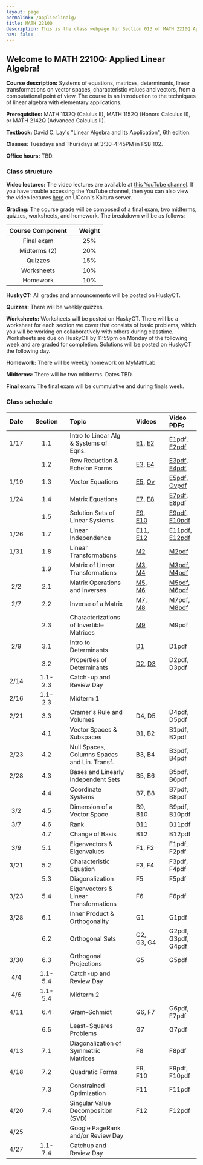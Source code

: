 ```yaml
---
layout: page
permalink: /appliedlinalg/
title: MATH 2210Q
description: This is the class webpage for Section 013 of MATH 2210Q Applied Linear Algebra at UConn.  
nav: false
---
```


## Welcome to MATH 2210Q: Applied Linear Algebra! 

**Course description:** Systems of equations, matrices, determinants, linear transformations on vector spaces, characteristic values and vectors, from a computational point of view. The course is an introduction to the techniques of linear algebra with elementary applications.

**Prerequisites:** MATH 1132Q (Calulus II), MATH 1152Q (Honors Calculus II), or MATH 2142Q (Advanced Calculus II).

**Textbook:** David C. Lay's "Linear Algebra and Its Application", 6th edition. 

**Classes:** Tuesdays and Thursdays at 3:30-4:45PM in FSB 102.

**Office hours:** TBD.


### Class structure



**Video lectures:** The video lectures are available at [this YouTube channel](https://www.youtube.com/channel/UCJgq70ZWtrVIwHEDYdj-kdg/playlists). If you have trouble accessing the YouTube channel, then you can also view the video lectures [here](https://kaltura.uconn.edu/channel/Math%2B2210Q/168885461) on UConn's Kaltura server. 

**Grading:** The course grade will be composed of a final exam, two midterms, quizzes, worksheets, and homework. The breakdown will be as follows: 


| Course Component |       | Weight    | 
| :----:           | :---: |  :----:   |   
| Final exam       |       |  25%      | 
| Midterms (2)     |       |  20%      | 
| Quizzes          |       |  15%      |
| Worksheets       |       |  10%      |  
| Homework         |       |  10%      |

**HuskyCT:** All grades and announcements will be posted on HuskyCT.  

**Quizzes:** There will be weekly quizzes. 

**Worksheets:** Worksheets will be posted on HuskyCT. There will be a worksheet for each section we cover that consists of basic problems, which you will be working on collaboratively with others during classtime. Worksheets are due on HuskyCT by 11:59pm on Monday of the following week and are graded for completion. Solutions will be posted on HuskyCT the following day. 

**Homework:** There will be weekly homework on MyMathLab. 

**Midterms:** There will be two midterms. Dates TBD. 

**Final exam:** The final exam will be cummulative and during finals week. 


### Class schedule

| Date  |      | Section |      | Topic                                       |      | Videos   |      | Video PDFs         |
| :---: | :--: | :---:   | :--: | :---                                        | :--: | :---     | :--: |  :---              |
| 1/17  |      |  1.1    |      |  Intro to Linear Alg & Systems of Eqns.     |      | [E1](https://www.youtube.com/watch?v=0PloaPk86H0&list=PLCyMqkq53VeSogd_0OQtljaVxBtZ0xAC2&index=2), [E2](https://www.youtube.com/watch?v=7QvN1bIMSZQ&list=PLCyMqkq53VeSogd_0OQtljaVxBtZ0xAC2&index=2)   |      | [E1pdf](http://www2.math.uconn.edu/~troby/VLpdfs/E1SysLinEqn.pdf), [E2pdf](http://www2.math.uconn.edu/~troby/VLpdfs/E2SolvLinSys.pdf)       |
|       |      |  1.2    |      |  Row Reduction & Echelon Forms              |      | [E3](https://www.youtube.com/watch?v=S_-cHRG0qeA&list=PLCyMqkq53VeSogd_0OQtljaVxBtZ0xAC2&index=4), [E4](https://www.youtube.com/watch?v=qP2bNBSMWF4&list=PLCyMqkq53VeSogd_0OQtljaVxBtZ0xAC2&index=4)   |      | [E3pdf](http://www2.math.uconn.edu/~troby/VLpdfs/E3echelonForm.pdf), [E4pdf](http://www2.math.uconn.edu/~troby/VLpdfs/E4reducedEF.pdf)       |
| 1/19  |      |  1.3    |      |  Vector Equations                           |      | [E5](https://www.youtube.com/watch?v=Bj6HJ2qDrO4&list=PLCyMqkq53VeSogd_0OQtljaVxBtZ0xAC2&index=5), [Ov](https://www.youtube.com/watch?v=QX1tfnX6-Eg&list=PLCyMqkq53VeSogd_0OQtljaVxBtZ0xAC2&index=1&t=2s)   |      | [E5pdf](http://www2.math.uconn.edu/~troby/VLpdfs/E5vecsLinComb.pdf), [Ovpdf](http://www2.math.uconn.edu/~troby/VLpdfs/overviewSp17.pdf)       |
| 1/24  |      |  1.4    |      |  Matrix Equations                           |      | [E7](https://www.youtube.com/watch?v=bTGS_T3DWGI&list=PLCyMqkq53VeSogd_0OQtljaVxBtZ0xAC2&index=6), [E8](https://www.youtube.com/watch?v=mTuv_veJYmE&list=PLCyMqkq53VeSogd_0OQtljaVxBtZ0xAC2&index=7)   |      | [E7pdf](http://www2.math.uconn.edu/~troby/VLpdfs/E7matrixVecEqns.pdf), [E8pdf](http://www2.math.uconn.edu/~troby/VLpdfs/E8mxEqnSpanSets.pdf)       |
|       |      |  1.5    |      |  Solution Sets of Linear Systems            |      | [E9](https://www.youtube.com/watch?v=odtIy_u1moA&list=PLCyMqkq53VeSogd_0OQtljaVxBtZ0xAC2&index=8), [E10](https://www.youtube.com/watch?v=l8pHK63xnPk&list=PLCyMqkq53VeSogd_0OQtljaVxBtZ0xAC2&index=9)  |      | [E9pdf](http://www2.math.uconn.edu/~troby/VLpdfs/E9solvHomogSys.pdf), [E10pdf](http://www2.math.uconn.edu/~troby/VLpdfs/E10solvGenSys.pdf)      |
| 1/26  |      |  1.7    |      |  Linear Independence                        |      | [E11](https://www.youtube.com/watch?v=erjhxHnbglc&list=PLCyMqkq53VeSogd_0OQtljaVxBtZ0xAC2&index=10), [E12](https://www.youtube.com/watch?v=53Qyto-tKUU&list=PLCyMqkq53VeSogd_0OQtljaVxBtZ0xAC2&index=11) |      | [E11pdf](http://www2.math.uconn.edu/~troby/VLpdfs/E11LinIndep.pdf), [E12pdf](http://www2.math.uconn.edu/~troby/VLpdfs/E12LinIndep2.pdf)     | 
| 1/31  |      |  1.8    |      |  Linear Transformations                     |      | [M2](https://www.youtube.com/watch?v=W1OMSpcEFds&list=PLCyMqkq53VeSK_cXrAN-vwu2OWdl17shW&index=1)       |      | [M2pdf](http://www2.math.uconn.edu/~troby/VLpdfs/M2LinTRansf.pdf)              |
|       |      |  1.9    |      |  Matrix of Linear Transformations           |      | [M3](https://www.youtube.com/watch?v=2KyK3WVqonA&list=PLCyMqkq53VeSK_cXrAN-vwu2OWdl17shW&index=3), [M4](https://www.youtube.com/watch?v=twJQxX7tqq0&list=PLCyMqkq53VeSK_cXrAN-vwu2OWdl17shW&index=5)   |      | [M3pdf](http://www2.math.uconn.edu/~troby/VLpdfs/M3LinTransf2Thy.pdf), [M4pdf](http://www2.math.uconn.edu/~troby/VLpdfs/M4LinTRansfPractice.pdf)       |
| 2/2   |      |  2.1    |      |  Matrix Operations and Inverses             |      | [M5](https://www.youtube.com/watch?v=x3N59NF4p6U&list=PLCyMqkq53VeSK_cXrAN-vwu2OWdl17shW&index=4), [M6](https://www.youtube.com/watch?v=a2JexxDn12o&list=PLCyMqkq53VeSK_cXrAN-vwu2OWdl17shW&index=5)   |      | [M5pdf](http://www2.math.uconn.edu/~troby/VLpdfs/M5mxOps.pdf), [M6pdf](http://www2.math.uconn.edu/~troby/VLpdfs/M6mxOps2.pdf)       |
| 2/7   |      |  2.2    |      |  Inverse of a Matrix                        |      | [M7](https://www.youtube.com/watch?v=K76XsB14lSA&list=PLCyMqkq53VeSK_cXrAN-vwu2OWdl17shW&index=6), [M8](https://www.youtube.com/watch?v=6b0EX-2UWn4&list=PLCyMqkq53VeSK_cXrAN-vwu2OWdl17shW&index=7)   |      | [M7pdf](http://www2.math.uconn.edu/~troby/VLpdfs/M7mxInversesDefEg.pdf), [M8pdf](http://www2.math.uconn.edu/~troby/VLpdfs/M8mxInvAlgElem.pdf)       |
|       |      |  2.3    |      |  Characterizations of Invertible Matrices   |      | [M9](https://www.youtube.com/watch?v=92-HVreKnWI&list=PLCyMqkq53VeSK_cXrAN-vwu2OWdl17shW&index=8)       |      | M9pdf              |
| 2/9   |      |  3.1    |      |  Intro to Determinants                      |      | [D1](https://www.youtube.com/watch?v=l6rACB8Vvc4&list=PLCyMqkq53VeSk8M3Y6ybj8UvZwld__6a6&index=1)       |      | D1pdf              |
|       |      |  3.2    |      |  Properties of Determinants                 |      | [D2](https://www.youtube.com/watch?v=-V5sDyvHBh4&list=PLCyMqkq53VeSk8M3Y6ybj8UvZwld__6a6&index=2), [D3](https://www.youtube.com/watch?v=Vq9dnevRyto&list=PLCyMqkq53VeSk8M3Y6ybj8UvZwld__6a6&index=3)   |      | D2pdf, D3pdf       |
| 2/14  |      | 1.1-2.3 |      |  Catch-up and Review Day                    |      |          |      |                    |
| 2/16  |      | 1.1-2.3 |      |  Midterm 1                                  |      |          |      |                    |
| 2/21  |      |  3.3    |      |  Cramer's Rule and Volumes                  |      | D4, D5   |      | D4pdf, D5pdf       |
|       |      |  4.1    |      |  Vector Spaces & Subspaces                  |      | B1, B2   |      | B1pdf, B2pdf       |
| 2/23  |      |  4.2    |      | Null Spaces, Columns Spaces and Lin. Transf.|      | B3, B4   |      | B3pdf, B4pdf       |
| 2/28  |      |  4.3    |      |  Bases and Linearly Independent Sets        |      | B5, B6   |      | B5pdf, B6pdf       |
|       |      |  4.4    |      |  Coordinate Systems                         |      | B7, B8   |      | B7pdf, B8pdf       |
| 3/2   |      |  4.5    |      |  Dimension of a Vector Space                |      | B9, B10  |      | B9pdf, B10pdf      |
| 3/7   |      |  4.6    |      |  Rank                                       |      | B11      |      | B11pdf             |
|       |      |  4.7    |      |  Change of Basis                            |      | B12      |      | B12pdf             |
| 3/9   |      |  5.1    |      |  Eigenvectors & Eigenvalues                 |      | F1, F2   |      | F1pdf, F2pdf       |
| 3/21  |      |  5.2    |      |  Characteristic Equation                    |      | F3, F4   |      | F3pdf, F4pdf       |
|       |      |  5.3    |      |  Diagonalization                            |      | F5       |      | F5pdf              |
| 3/23  |      |  5.4    |      |  Eigenvectors & Linear Transformations      |      | F6       |      | F6pdf              |
| 3/28  |      |  6.1    |      |  Inner Product & Orthogonality              |      | G1       |      | G1pdf              |
|       |      |  6.2    |      |  Orthogonal Sets                            |      |G2, G3, G4|      | G2pdf, G3pdf, G4pdf|
| 3/30  |      |  6.3    |      |  Orthogonal Projections                     |      | G5       |      | G5pdf              |
| 4/4   |      | 1.1-5.4 |      |  Catch-up and Review Day                    |      |          |      |                    |
| 4/6   |      | 1.1-5.4 |      |  Midterm 2                                  |      |          |      |                    |
| 4/11  |      |  6.4    |      |  Gram–Schmidt                               |      | G6, F7   |      | G6pdf, F7pdf       |
|       |      |  6.5    |      |  Least-Squares Problems                     |      | G7       |      | G7pdf              |
| 4/13  |      |  7.1    |      |  Diagonalization of Symmetric Matrices      |      | F8       |      | F8pdf              |
| 4/18  |      |  7.2    |      |  Quadratic Forms                            |      | F9, F10  |      | F9pdf, F10pdf      |
|       |      |  7.3    |      |  Constrained Optimization                   |      | F11      |      | F11pdf             |
| 4/20  |      |  7.4    |      |  Singular Value Decomposition (SVD)         |      | F12      |      | F12pdf             |
| 4/25  |      |         |      |  Google PageRank and/or Review Day          |      |          |      |                    |
| 4/27  |      | 1.1-7.4 |      |  Catchup and Review Day                     |      |          |      |                    |



<!-- 

Quizzes will be weekly (2 random homework problems)

Homework will be about 10 problems per week on MyMathLab (3-4 per section we cover that week)

I will do a mostly flipped classroom style. A little bit of lecture plus problem solving session/working on worksheets. 
I will do more lecture on the days we are covering harder sections. 

-->
